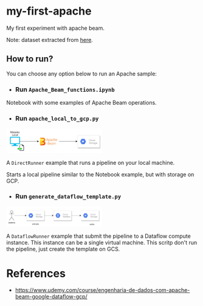 # my-first-apache
My first experiment with apache beam.

Note: dataset extracted from [here](https://raw.githubusercontent.com/cassiobolba/Python/master/Python-Apache-Beam/voos_sample.csv).

## How to run?
You can choose any option below to run an Apache sample:

- ### Run `Apache_Beam_functions.ipynb`
Notebook with some examples of Apache Beam operations.

- ### Run `apache_local_to_gcp.py`
<img src="imgs/apache.png" alt="Local Process Overview" width="50%" height="auto"><br>

A `DirectRunner` example that runs a pipeline on your local machine.

Starts a local pipeline similar to the Notebook example, but with storage on GCP.

- ### Run `generate_dataflow_template.py`
<img src="imgs/apache-dataflow-runner.png" alt="Local Process Overview" width="50%" height="auto"><br>

A `DataflowRunner` example that submit the pipeline to a Dataflow compute instance.
This instance can be a single virtual machine. This scritp don't run the pipeline, just
create the template on GCS.

# References
- https://www.udemy.com/course/engenharia-de-dados-com-apache-beam-google-dataflow-gcp/